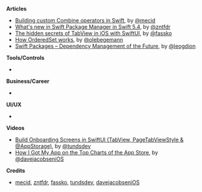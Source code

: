 
**Articles**

* [Building custom Combine operators in Swift](https://swiftwithmajid.com/2021/04/28/building-custom-combine-operators-in-swift/), by [@mecid](https://twitter.com/mecid)
* [What's new in Swift Package Manager in Swift 5.4](https://www.fivestars.blog/articles/spm-5-4/), by [@zntfdr](https://twitter.com/zntfdr)
* [The hidden secrets of TabView in iOS with SwiftUI](https://kristaps.me/blog/swiftui-tabview/), by [@fassko](https://twitter.com/fassko)
* [How OrderedSet works](https://oleb.net/2021/ordered-set/), by [@olebegemann](https://twitter.com/olebegemann)
* [Swift Packages – Dependency Management of the Future](https://learningswift.brightdigit.com/swift-dependency-management-spm/), by [@leogdion](http://twitter.com/leogdion)

**Tools/Controls**

*

**Business/Career**

*

**UI/UX**

*

**Videos**

* [Build Onboarding Screens in SwiftUI (TabView, PageTabViewStyle & @AppStorage)](https://youtu.be/HXYqU5ClIk4), by [@tundsdev](https://twitter.com/tundsdev)
* [How I Got My App on the Top Charts of the App Store](https://youtu.be/4vx91PcPSBQ), by [@davejacobseniOS](https://twitter.com/davejacobseniOS)

**Credits**

* [mecid](https://github.com/mecid), [zntfdr](https://github.com/zntfdr), [fassko](https://github.com/fassko), [tundsdev](https://github.com/tunds), [davejacobseniOS](https://twitter.com/davejacobseniOS)
